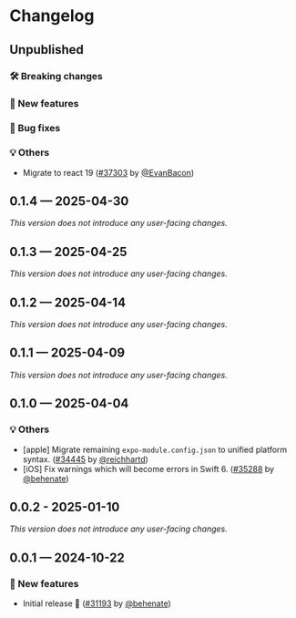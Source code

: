 # Changelog

## Unpublished

### 🛠 Breaking changes

### 🎉 New features

### 🐛 Bug fixes

### 💡 Others

- Migrate to react 19 ([#37303](https://github.com/expo/expo/pull/37303) by [@EvanBacon](https://github.com/EvanBacon))

## 0.1.4 — 2025-04-30

_This version does not introduce any user-facing changes._

## 0.1.3 — 2025-04-25

_This version does not introduce any user-facing changes._

## 0.1.2 — 2025-04-14

_This version does not introduce any user-facing changes._

## 0.1.1 — 2025-04-09

_This version does not introduce any user-facing changes._

## 0.1.0 — 2025-04-04

### 💡 Others

- [apple] Migrate remaining `expo-module.config.json` to unified platform syntax. ([#34445](https://github.com/expo/expo/pull/34445) by [@reichhartd](https://github.com/reichhartd))
- [iOS] Fix warnings which will become errors in Swift 6. ([#35288](https://github.com/expo/expo/pull/35288) by [@behenate](https://github.com/behenate))

## 0.0.2 - 2025-01-10

_This version does not introduce any user-facing changes._

## 0.0.1 — 2024-10-22

### 🎉 New features

- Initial release 🎉 ([#31193](https://github.com/expo/expo/pull/31193) by [@behenate](https://github.com/behenate))
